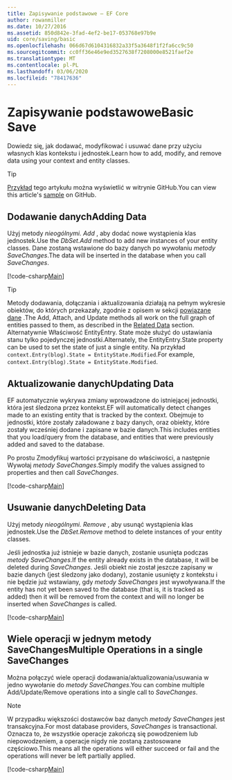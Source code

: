 ```yaml
---
title: Zapisywanie podstawowe — EF Core
author: rowanmiller
ms.date: 10/27/2016
ms.assetid: 850d842e-3fad-4ef2-be17-053768e97b9e
uid: core/saving/basic
ms.openlocfilehash: 066d67d6104316832a33f5a3648f1f2fa6cc9c50
ms.sourcegitcommit: cc0ff36e46e9ed3527638f7208000e8521faef2e
ms.translationtype: MT
ms.contentlocale: pl-PL
ms.lasthandoff: 03/06/2020
ms.locfileid: "78417636"
---
```

# <a name="basic-save"></a><span data-ttu-id="11903-102">Zapisywanie podstawowe</span><span class="sxs-lookup"><span data-stu-id="11903-102">Basic Save</span></span>

<span data-ttu-id="11903-103">Dowiedz się, jak dodawać, modyfikować i usuwać dane przy użyciu własnych klas kontekstu i jednostek.</span><span class="sxs-lookup"><span data-stu-id="11903-103">Learn how to add, modify, and remove data using your context and entity classes.</span></span>

> [!TIP]  
> <span data-ttu-id="11903-104">[Przykład](https://github.com/dotnet/EntityFramework.Docs/tree/master/samples/core/Saving/Basics/) tego artykułu można wyświetlić w witrynie GitHub.</span><span class="sxs-lookup"><span data-stu-id="11903-104">You can view this article's [sample](https://github.com/dotnet/EntityFramework.Docs/tree/master/samples/core/Saving/Basics/) on GitHub.</span></span>

## <a name="adding-data"></a><span data-ttu-id="11903-105">Dodawanie danych</span><span class="sxs-lookup"><span data-stu-id="11903-105">Adding Data</span></span>

<span data-ttu-id="11903-106">Użyj metody *nieogólnymi. Add* , aby dodać nowe wystąpienia klas jednostek.</span><span class="sxs-lookup"><span data-stu-id="11903-106">Use the *DbSet.Add* method to add new instances of your entity classes.</span></span> <span data-ttu-id="11903-107">Dane zostaną wstawione do bazy danych po wywołaniu *metody SaveChanges*.</span><span class="sxs-lookup"><span data-stu-id="11903-107">The data will be inserted in the database when you call *SaveChanges*.</span></span>

[!code-csharp[Main](../../../samples/core/Saving/Basics/Sample.cs#Add)]

> [!TIP]  
> <span data-ttu-id="11903-108">Metody dodawania, dołączania i aktualizowania działają na pełnym wykresie obiektów, do których przekazały, zgodnie z opisem w sekcji [powiązane dane](related-data.md) .</span><span class="sxs-lookup"><span data-stu-id="11903-108">The Add, Attach, and Update methods all work on the full graph of entities passed to them, as described in the [Related Data](related-data.md) section.</span></span> <span data-ttu-id="11903-109">Alternatywnie Właściwość EntityEntry. State może służyć do ustawiania stanu tylko pojedynczej jednostki.</span><span class="sxs-lookup"><span data-stu-id="11903-109">Alternately, the EntityEntry.State property can be used to set the state of just a single entity.</span></span> <span data-ttu-id="11903-110">Na przykład `context.Entry(blog).State = EntityState.Modified`.</span><span class="sxs-lookup"><span data-stu-id="11903-110">For example, `context.Entry(blog).State = EntityState.Modified`.</span></span>

## <a name="updating-data"></a><span data-ttu-id="11903-111">Aktualizowanie danych</span><span class="sxs-lookup"><span data-stu-id="11903-111">Updating Data</span></span>

<span data-ttu-id="11903-112">EF automatycznie wykrywa zmiany wprowadzone do istniejącej jednostki, która jest śledzona przez kontekst.</span><span class="sxs-lookup"><span data-stu-id="11903-112">EF will automatically detect changes made to an existing entity that is tracked by the context.</span></span> <span data-ttu-id="11903-113">Obejmuje to jednostki, które zostały załadowane z bazy danych, oraz obiekty, które zostały wcześniej dodane i zapisane w bazie danych.</span><span class="sxs-lookup"><span data-stu-id="11903-113">This includes entities that you load/query from the database, and entities that were previously added and saved to the database.</span></span>

<span data-ttu-id="11903-114">Po prostu Zmodyfikuj wartości przypisane do właściwości, a następnie Wywołaj *metody SaveChanges*.</span><span class="sxs-lookup"><span data-stu-id="11903-114">Simply modify the values assigned to properties and then call *SaveChanges*.</span></span>

[!code-csharp[Main](../../../samples/core/Saving/Basics/Sample.cs#Update)]

## <a name="deleting-data"></a><span data-ttu-id="11903-115">Usuwanie danych</span><span class="sxs-lookup"><span data-stu-id="11903-115">Deleting Data</span></span>

<span data-ttu-id="11903-116">Użyj metody *nieogólnymi. Remove* , aby usunąć wystąpienia klas jednostek.</span><span class="sxs-lookup"><span data-stu-id="11903-116">Use the *DbSet.Remove* method to delete instances of your entity classes.</span></span>

<span data-ttu-id="11903-117">Jeśli jednostka już istnieje w bazie danych, zostanie usunięta podczas *metody SaveChanges*.</span><span class="sxs-lookup"><span data-stu-id="11903-117">If the entity already exists in the database, it will be deleted during *SaveChanges*.</span></span> <span data-ttu-id="11903-118">Jeśli obiekt nie został jeszcze zapisany w bazie danych (jest śledzony jako dodany), zostanie usunięty z kontekstu i nie będzie już wstawiany, gdy *metody SaveChanges* jest wywoływana.</span><span class="sxs-lookup"><span data-stu-id="11903-118">If the entity has not yet been saved to the database (that is, it is tracked as added) then it will be removed from the context and will no longer be inserted when *SaveChanges* is called.</span></span>

[!code-csharp[Main](../../../samples/core/Saving/Basics/Sample.cs#Remove)]

## <a name="multiple-operations-in-a-single-savechanges"></a><span data-ttu-id="11903-119">Wiele operacji w jednym metody SaveChanges</span><span class="sxs-lookup"><span data-stu-id="11903-119">Multiple Operations in a single SaveChanges</span></span>

<span data-ttu-id="11903-120">Można połączyć wiele operacji dodawania/aktualizowania/usuwania w jedno wywołanie do *metody SaveChanges*.</span><span class="sxs-lookup"><span data-stu-id="11903-120">You can combine multiple Add/Update/Remove operations into a single call to *SaveChanges*.</span></span>

> [!NOTE]  
> <span data-ttu-id="11903-121">W przypadku większości dostawców baz danych *metody SaveChanges* jest transakcyjna.</span><span class="sxs-lookup"><span data-stu-id="11903-121">For most database providers, *SaveChanges* is transactional.</span></span> <span data-ttu-id="11903-122">Oznacza to, że wszystkie operacje zakończą się powodzeniem lub niepowodzeniem, a operacje nigdy nie zostaną zastosowane częściowo.</span><span class="sxs-lookup"><span data-stu-id="11903-122">This means  all the operations will either succeed or fail and the operations will never be left partially applied.</span></span>

[!code-csharp[Main](../../../samples/core/Saving/Basics/Sample.cs#MultipleOperations)]
